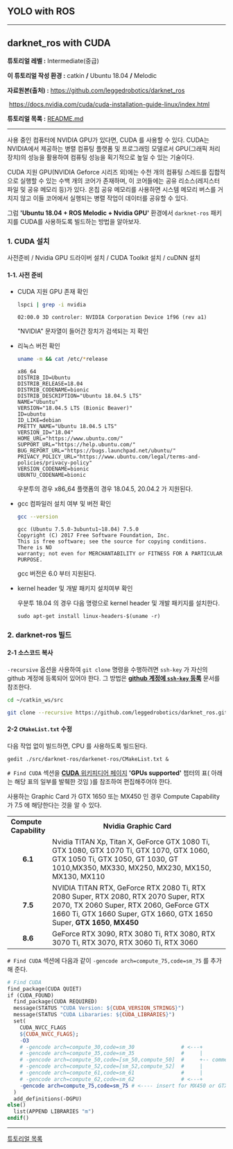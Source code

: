 ## YOLO with ROS



------

## darknet_ros with CUDA

**튜토리얼 레벨 :**  Intermediate(중급)

**이 튜토리얼 작성 환경 :**  catkin **/** Ubuntu 18.04 **/** Melodic

**자료원본(출처) :** <https://github.com/leggedrobotics/darknet_ros>

​                           <https://docs.nvidia.com/cuda/cuda-installation-guide-linux/index.html>

**튜토리얼 목록 :** [README.md](../README.md)

------

사용 중인 컴퓨터에 NVIDIA GPU가 있다면, CUDA 를 사용할 수 있다. CUDA는 NVIDIA에서 제공하는 병렬 컴퓨팅 플랫폼 및 프로그래밍 모델로서 GPU(그래픽 처리 장치)의 성능을 활용하여 컴퓨팅 성능을 획기적으로 높일 수 있는 기술이다. 

CUDA 지원 GPU(NVIDIA Geforce 시리즈 외)에는 수천 개의 컴퓨팅 스레드를 집합적으로 실행할 수 있는 수백 개의 코어가 존재하며, 이 코어들에는 공유 리소스(레지스터 파일 및 공유 메모리 등)가 있다. 온칩 공유 메모리를 사용하면 시스템 메모리 버스를 거치지 않고 이들 코어에서 실행되는 병렬 작업이 데이터를 공유할 수 있다.

그럼 **'Ubuntu 18.04 + ROS Melodic + Nvidia GPU'** 환경에서 `darknet-ros` 패키지를 CUDA를 사용하도록 빌드하는 방법을 알아보자. 



### 1. CUDA 설치

사전준비 / Nvidia GPU 드라이버 설치 / CUDA Toolkit 설치 / cuDNN 설치 

#### 1-1. 사전 준비

- CUDA 지원 GPU 존재 확인

  ```bash
  lspci | grep -i nvidia
  ```

  ```
  02:00.0 3D controler: NVIDIA Corporation Device 1f96 (rev a1)
  ```

  "NVIDIA" 문자열이 들어간 장치가 검색되는 지 확인

- 리눅스 버전 확인

  ```bash
  uname -m && cat /etc/*release
  ```

  ```
  x86_64
  DISTRIB_ID=Ubuntu
  DISTRIB_RELEASE=18.04
  DISTRIB_CODENAME=bionic
  DISTRIB_DESCRIPTION="Ubuntu 18.04.5 LTS"
  NAME="Ubuntu"
  VERSION="18.04.5 LTS (Bionic Beaver)"
  ID=ubuntu
  ID_LIKE=debian
  PRETTY_NAME="Ubuntu 18.04.5 LTS"
  VERSION_ID="18.04"
  HOME_URL="https://www.ubuntu.com/"
  SUPPORT_URL="https://help.ubuntu.com/"
  BUG_REPORT_URL="https://bugs.launchpad.net/ubuntu/"
  PRIVACY_POLICY_URL="https://www.ubuntu.com/legal/terms-and-policies/privacy-policy"
  VERSION_CODENAME=bionic
  UBUNTU_CODENAME=bionic
  ```

  우분투의 경우 x86_64 플랫폼의 경우 18.04.5, 20.04.2 가 지원된다.

- gcc 컴파일러 설치 여부 및 버전 확인

  ```bash
  gcc --version
  ```

  ```
  gcc (Ubuntu 7.5.0-3ubuntu1~18.04) 7.5.0
  Copyright (C) 2017 Free Software Foundation, Inc.
  This is free software; see the source for copying conditions.  There is NO
  warranty; not even for MERCHANTABILITY or FITNESS FOR A PARTICULAR PURPOSE.
  ```

  gcc 버전은 6.0 부터 지원된다. 

- kernel header 및 개발 패키지 설치여부 확인

  우분투 18.04 의 경우 다음 명령으로 kernel header 및 개발 패키지를 설치한다.

  ```
  sudo apt-get install linux-headers-$(uname -r)
  ```



















### 2. darknet-ros 빌드



#### 2-1 소스코드 복사

`-recursive` 옵션을 사용하여 `git clone` 명령을 수행하려면 `ssh-key` 가 자신의 github 계정에 등록되어 있어야 한다. 그 방법은 [**github 계정에 `ssh-key` 등록**](./darknet_ros_connect2github_ssh.md) 문서를 참조한다. 

```bash
cd ~/catkin_ws/src
```

```bash
git clone --recursive https://github.com/leggedrobotics/darknet_ros.git
```

#### 2-2 `CMakeList.txt` 수정

다음 작업 없이 빌드하면, CPU 를 사용하도록 빌드된다. 

```
gedit ./src/darknet-ros/darkenet-ros/CMakeList.txt &
```

`# Find CUDA` 섹션을  [**CUDA** 위키피디어 페이지](https://en.wikipedia.org/wiki/CUDA#Supported_GPUs)  **'GPUs supported'** 챕터의 표( 아래는 해당 표의 일부를 발췌한 것임 )를 참조하여 편집해주어야 한다. 

사용하는 Graphic Card 가 GTX 1650 또는 MX450 인 경우 Compute Capability 가 7.5 에 해당한다는 것을 알 수 있다.

<table>
  <tr>
    <td><b>Compute<br>Capability</b></td>
    <td align="center">
        <b>Nvidia Graphic Card</b>
    </td>
  </tr>
  <tr>
    <td align="center"><b> 6.1 </b></td>
    <td>
      Nvidia TITAN Xp, Titan X,
GeForce GTX 1080 Ti, GTX 1080, GTX 1070 Ti, GTX 1070, GTX 1060, GTX 1050 Ti, GTX 1050, GT 1030, GT 1010,MX350, MX330, MX250, MX230, MX150, MX130, MX110
    </td>
  </tr>
  <tr>
    <td align="center"><b> 7.5 </b></td>
    <td>
      NVIDIA TITAN RTX, GeForce RTX 2080 Ti, RTX 2080 Super, RTX 2080, RTX 2070 Super, RTX 2070, TX 2060 Super, RTX 2060, GeForce GTX 1660 Ti, GTX 1660 Super, GTX 1660, GTX 1650 Super, <b>GTX 1650</b>, <b>MX450</b>
    </td>
  </tr>
  <tr>
    <td align="center"><b> 8.6 </b></td>
    <td>
      GeForce RTX 3090, RTX 3080 Ti, RTX 3080, RTX 3070 Ti, RTX 3070, RTX 3060 Ti, RTX 3060
    </td>
  </tr>
</table>

`# Find CUDA` 섹션에 다음과 같이 `-gencode arch=compute_75,code=sm_75` 를 추가해 준다.


```makefile
# Find CUDA
find_package(CUDA QUIET)
if (CUDA_FOUND)
  find_package(CUDA REQUIRED)
  message(STATUS "CUDA Version: ${CUDA_VERSION_STRINGS}")
  message(STATUS "CUDA Libararies: ${CUDA_LIBRARIES}")
  set(
    CUDA_NVCC_FLAGS
    ${CUDA_NVCC_FLAGS};
    -O3
    # -gencode arch=compute_30,code=sm_30               # <---+
    # -gencode arch=compute_35,code=sm_35               #     |
    # -gencode arch=compute_50,code=[sm_50,compute_50]  #     +-- comment
    # -gencode arch=compute_52,code=[sm_52,compute_52]  #     |
    # -gencode arch=compute_61,code=sm_61               #     |
    # -gencode arch=compute_62,code=sm_62               # <---+
    -gencode arch=compute_75,code=sm_75 # <---- insert for MX450 or GTX1650
  )
  add_definitions(-DGPU)
else()
  list(APPEND LIBRARIES "m")
endif()
```













---

 [튜토리얼 목록](../README.md) 

